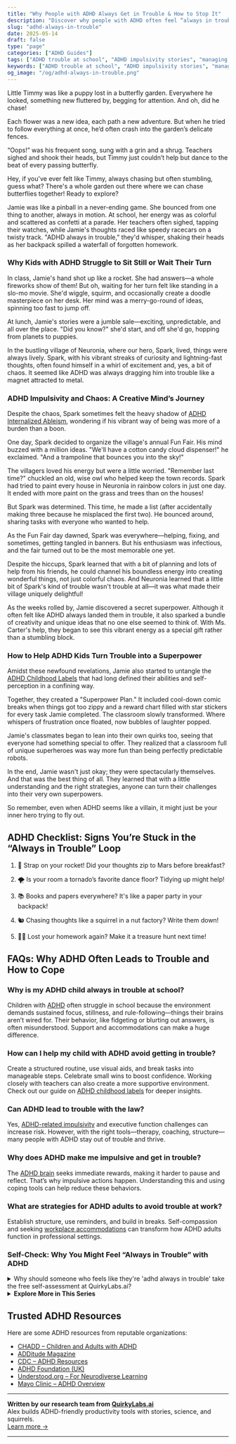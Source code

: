 ```yaml
---
title: "Why People with ADHD Always Get in Trouble & How to Stop It"
description: "Discover why people with ADHD often feel “always in trouble”—and how to turn it into a strength. Real stories, expert tips, and hope for kids and adults alike."
slug: "adhd-always-in-trouble"
date: 2025-05-14
draft: false
type: "page"
categories: ["ADHD Guides"]
tags: ["ADHD trouble at school", "ADHD impulsivity stories", "managing ADHD chaos", "ADHD and constant movement", "emotional impact of ADHD", "ADHD adult coping strategies", "navigating ADHD challenges"]
keywords: ["ADHD trouble at school", "ADHD impulsivity stories", "managing ADHD chaos", "ADHD and constant movement", "emotional impact of ADHD", "ADHD adult coping strategies", "navigating ADHD challenges"]
og_image: "/og/adhd-always-in-trouble.png"
---
```


Little Timmy was like a puppy lost in a butterfly garden. Everywhere he looked, something new fluttered by, begging for attention. And oh, did he chase!

Each flower was a new idea, each path a new adventure. But when he tried to follow everything at once, he’d often crash into the garden’s delicate fences.

“Oops!” was his frequent song, sung with a grin and a shrug. Teachers sighed and shook their heads, but Timmy just couldn’t help but dance to the beat of every passing butterfly.

Hey, if you've ever felt like Timmy, always chasing but often stumbling, guess what? There's a whole garden out there where we can chase butterflies together! Ready to explore?

Jamie was like a pinball in a never-ending game. She bounced from one thing to another, always in motion. At school, her energy was as colorful and scattered as confetti at a parade. Her teachers often sighed, tapping their watches, while Jamie's thoughts raced like speedy racecars on a twisty track. "ADHD always in trouble," they'd whisper, shaking their heads as her backpack spilled a waterfall of forgotten homework.

### Why Kids with ADHD Struggle to Sit Still or Wait Their Turn

In class, Jamie's hand shot up like a rocket. She had answers—a whole fireworks show of them! But oh, waiting for her turn felt like standing in a slo-mo movie. She'd wiggle, squirm, and occasionally create a doodle masterpiece on her desk. Her mind was a merry-go-round of ideas, spinning too fast to jump off. 

At lunch, Jamie's stories were a jumble sale—exciting, unpredictable, and all over the place. "Did you know?" she'd start, and off she'd go, hopping from planets to puppies.

In the bustling village of Neuronia, where our hero, Spark, lived, things were always lively. Spark, with his vibrant streaks of curiosity and lightning-fast thoughts, often found himself in a whirl of excitement and, yes, a bit of chaos. It seemed like ADHD was always dragging him into trouble like a magnet attracted to metal.

### ADHD Impulsivity and Chaos: A Creative Mind’s Journey

Despite the chaos, Spark sometimes felt the heavy shadow of [ADHD Internalized Ableism](/pages/adhd-internalized-ableism/), wondering if his vibrant way of being was more of a burden than a boon.

One day, Spark decided to organize the village's annual Fun Fair. His mind buzzed with a million ideas. "We'll have a cotton candy cloud dispenser!" he exclaimed. "And a trampoline that bounces you into the sky!"

The villagers loved his energy but were a little worried. "Remember last time?" chuckled an old, wise owl who helped keep the town records. Spark had tried to paint every house in Neuronia in rainbow colors in just one day. It ended with more paint on the grass and trees than on the houses!

But Spark was determined. This time, he made a list (after accidentally making three because he misplaced the first two). He bounced around, sharing tasks with everyone who wanted to help.

As the Fun Fair day dawned, Spark was everywhere—helping, fixing, and sometimes, getting tangled in banners. But his enthusiasm was infectious, and the fair turned out to be the most memorable one yet.

Despite the hiccups, Spark learned that with a bit of planning and lots of help from his friends, he could channel his boundless energy into creating wonderful things, not just colorful chaos. And Neuronia learned that a little bit of Spark's kind of trouble wasn't trouble at all—it was what made their village uniquely delightful!

As the weeks rolled by, Jamie discovered a secret superpower. Although it often felt like ADHD always landed them in trouble, it also sparked a bundle of creativity and unique ideas that no one else seemed to think of. With Ms. Carter's help, they began to see this vibrant energy as a special gift rather than a stumbling block.

### How to Help ADHD Kids Turn Trouble into a Superpower

Amidst these newfound revelations, Jamie also started to untangle the [ADHD Childhood Labels](/pages/adhd-childhood-labels/) that had long defined their abilities and self-perception in a confining way.

Together, they created a "Superpower Plan." It included cool-down comic breaks when things got too zippy and a reward chart filled with star stickers for every task Jamie completed. The classroom slowly transformed. Where whispers of frustration once floated, now bubbles of laughter popped.

Jamie's classmates began to lean into their own quirks too, seeing that everyone had something special to offer. They realized that a classroom full of unique superheroes was way more fun than being perfectly predictable robots.

In the end, Jamie wasn't just okay; they were spectacularly themselves. And that was the best thing of all. They learned that with a little understanding and the right strategies, anyone can turn their challenges into their very own superpowers.

So remember, even when ADHD seems like a villain, it might just be your inner hero trying to fly out.

## ADHD Checklist: Signs You’re Stuck in the “Always in Trouble” Loop

1. 🚀 Strap on your rocket! Did your thoughts zip to Mars before breakfast?

2. 🌪️ Is your room a tornado’s favorite dance floor? Tidying up might help!

3. 📚 Books and papers everywhere? It's like a paper party in your backpack!

4. 🐿️ Chasing thoughts like a squirrel in a nut factory? Write them down!

5. 🕵️‍♂️ Lost your homework again? Make it a treasure hunt next time!

## FAQs: Why ADHD Often Leads to Trouble and How to Cope

### Why is my ADHD child always in trouble at school?

Children with [ADHD](https://blog.quirkylabs.ai/pages/adhd-childhood-labels/) often struggle in school because the environment demands sustained focus, stillness, and rule-following—things their brains aren’t wired for. Their behavior, like fidgeting or blurting out answers, is often misunderstood. Support and accommodations can make a huge difference.

### How can I help my child with ADHD avoid getting in trouble?

Create a structured routine, use visual aids, and break tasks into manageable steps. Celebrate small wins to boost confidence. Working closely with teachers can also create a more supportive environment. Check out our guide on [ADHD childhood labels](https://blog.quirkylabs.ai/pages/adhd-childhood-labels/) for deeper insights.

### Can ADHD lead to trouble with the law?

Yes, [ADHD-related impulsivity](https://blog.quirkylabs.ai/pages/adhd-impulsivity/) and executive function challenges can increase risk. However, with the right tools—therapy, coaching, structure—many people with ADHD stay out of trouble and thrive.

### Why does ADHD make me impulsive and get in trouble?

The [ADHD brain](https://blog.quirkylabs.ai/pages/adhd-internalized-ableism/) seeks immediate rewards, making it harder to pause and reflect. That’s why impulsive actions happen. Understanding this and using coping tools can help reduce these behaviors.

### What are strategies for ADHD adults to avoid trouble at work?

Establish structure, use reminders, and build in breaks. Self-compassion and seeking [workplace accommodations](https://blog.quirkylabs.ai/pages/adhd-fear-of-judgment/) can transform how ADHD adults function in professional settings.



### Self-Check: Why You Might Feel “Always in Trouble” with ADHD

<details><summary>Why should someone who feels like they're 'adhd always in trouble' take the free self-assessment at QuirkyLabs.ai?</summary><p>Oh, it sounds like you've been having a tough time, and it’s really good that you’re looking into ways to understand yourself better. Taking the free self-assessment at QuirkyLabs.ai can be a gentle first step in that direction. It's designed to help you identify patterns in your behaviors and feelings that might be related to ADHD. This can give you some valuable insights and possibly point you toward some helpful strategies or resources. It’s like a friendly nudge towards understanding your unique brain a bit better!</p></details>

<script type="application/ld+json">
{
  "@context": "https://schema.org",
  "@type": "FAQPage",
  "mainEntity": [
    {
      "@type": "Question",
      "name": "Why is my ADHD child always in trouble at school?",
      "acceptedAnswer": {
        "@type": "Answer",
        "text": "Children with ADHD often struggle in school because the environment demands sustained focus, stillness, and rule-following—things their brains aren’t wired for. Their behavior, like fidgeting or blurting out answers, is often misunderstood. Support and accommodations can make a huge difference."
      }
    },
    {
      "@type": "Question",
      "name": "How can I help my child with ADHD avoid getting in trouble?",
      "acceptedAnswer": {
        "@type": "Answer",
        "text": "Create a structured routine, use visual aids, and break tasks into manageable steps. Celebrate small wins to boost confidence. Working closely with teachers can also create a more supportive environment."
      }
    },
    {
      "@type": "Question",
      "name": "Can ADHD lead to trouble with the law?",
      "acceptedAnswer": {
        "@type": "Answer",
        "text": "Yes, ADHD-related impulsivity and executive function challenges can increase risk. However, with the right tools—therapy, coaching, structure—many people with ADHD stay out of trouble and thrive."
      }
    },
    {
      "@type": "Question",
      "name": "Why does ADHD make me impulsive and get in trouble?",
      "acceptedAnswer": {
        "@type": "Answer",
        "text": "The ADHD brain seeks immediate rewards, making it harder to pause and reflect. That’s why impulsive actions happen. Understanding this and using coping tools can help reduce these behaviors."
      }
    },
    {
      "@type": "Question",
      "name": "What are strategies for ADHD adults to avoid trouble at work?",
      "acceptedAnswer": {
        "@type": "Answer",
        "text": "Establish structure, use reminders, and build in breaks. Self-compassion and seeking workplace accommodations can transform how ADHD adults function in professional settings."
      }
    }
  ]
}
</script>


<script type="application/ld+json">
{
  "@context": "https://schema.org",
  "@type": "Article",
  "author": {
    "@type": "Person",
    "name": "QuirkyLabs",
    "url": "https://quirkylabs.ai/about"
  },
  "headline": "\"Escape the 'ADHD Always in Trouble' Trap \u2013 Find Joy & Ease!\"",
  "mainEntityOfPage": "https://blog.quirkylabs.ai/pages/adhd-always-in-trouble/",
  "datePublished": "2025-05-07"
}
</script>
<script type="application/ld+json">
{
  "@context": "https://schema.org",
  "@type": "BreadcrumbList",
  "itemListElement": [
    {
      "@type": "ListItem",
      "position": 1,
      "name": "Home",
      "item": "https://quirkylabs.ai/"
    },
    {
      "@type": "ListItem",
      "position": 2,
      "name": "Blog",
      "item": "https://blog.quirkylabs.ai/"
    },
    {
      "@type": "ListItem",
      "position": 3,
      "name": "\"Escape the 'ADHD Always in Trouble' Trap \u2013 Find Joy & Ease!\"",
      "item": "https://blog.quirkylabs.ai/pages/adhd-always-in-trouble/"
    }
  ]
}
</script>

<details>
<summary><strong>Explore More in This Series</strong></summary>

- [Adhd Feel Lazy](/pages/adhd-feel-lazy/)
- [Adhd Labeled As Disruptive](/pages/adhd-labeled-as-disruptive/)
- [Adhd Afraid Of Being Seen](/pages/adhd-afraid-of-being-seen/)
- [Adhd Fear Of Judgment](/pages/adhd-fear-of-judgment/)
- [Adhd Silent Struggles](/pages/adhd-silent-struggles/)
- [Adhd Internalized Ableism](/pages/adhd-internalized-ableism/)
- [Adhd Carrying School Shame](/pages/adhd-carrying-school-shame/)
- [Adhd Childhood Labels](/pages/adhd-childhood-labels/)
</details>



## Trusted ADHD Resources

Here are some ADHD resources from reputable organizations:

- [CHADD – Children and Adults with ADHD](https://chadd.org)
- [ADDitude Magazine](https://www.additudemag.com)
- [CDC – ADHD Resources](https://www.cdc.gov/ncbddd/adhd)
- [ADHD Foundation (UK)](https://www.adhdfoundation.org.uk)
- [Understood.org – For Neurodiverse Learning](https://www.understood.org)
- [Mayo Clinic – ADHD Overview](https://www.mayoclinic.org/diseases-conditions/adhd)


---

**Written by our research team from [QuirkyLabs.ai](https://quirkylabs.ai)**  
Alex builds ADHD-friendly productivity tools with stories, science, and squirrels.  
[Learn more →](https://quirkylabs.ai)

---